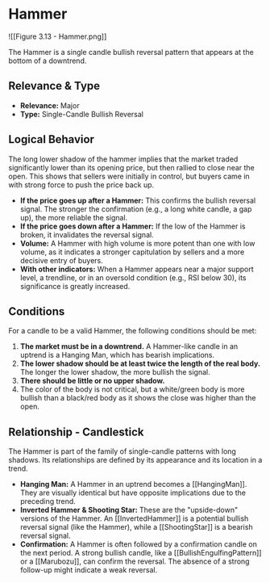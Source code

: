 # Hammer

![[Figure 3.13 - Hammer.png]]

The Hammer is a single candle bullish reversal pattern that appears at the bottom of a downtrend.

## Relevance & Type

- **Relevance:** Major
- **Type:** Single-Candle Bullish Reversal

## Logical Behavior

The long lower shadow of the hammer implies that the market traded significantly lower than its opening price, but then rallied to close near the open. This shows that sellers were initially in control, but buyers came in with strong force to push the price back up.

- **If the price goes up after a Hammer:** This confirms the bullish reversal signal. The stronger the confirmation (e.g., a long white candle, a gap up), the more reliable the signal.
- **If the price goes down after a Hammer:** If the low of the Hammer is broken, it invalidates the reversal signal.
- **Volume:** A Hammer with high volume is more potent than one with low volume, as it indicates a stronger capitulation by sellers and a more decisive entry of buyers.
- **With other indicators:** When a Hammer appears near a major support level, a trendline, or in an oversold condition (e.g., RSI below 30), its significance is greatly increased.

## Conditions

For a candle to be a valid Hammer, the following conditions should be met:

1.  **The market must be in a downtrend.** A Hammer-like candle in an uptrend is a Hanging Man, which has bearish implications.
2.  **The lower shadow should be at least twice the length of the real body.** The longer the lower shadow, the more bullish the signal.
3.  **There should be little or no upper shadow.**
4.  The color of the body is not critical, but a white/green body is more bullish than a black/red body as it shows the close was higher than the open.

## Relationship - Candlestick

The Hammer is part of the family of single-candle patterns with long shadows. Its relationships are defined by its appearance and its location in a trend.

- **Hanging Man:** A Hammer in an uptrend becomes a [[HangingMan]]. They are visually identical but have opposite implications due to the preceding trend.
- **Inverted Hammer & Shooting Star:** These are the "upside-down" versions of the Hammer. An [[InvertedHammer]] is a potential bullish reversal signal (like the Hammer), while a [[ShootingStar]] is a bearish reversal signal.
- **Confirmation:** A Hammer is often followed by a confirmation candle on the next period. A strong bullish candle, like a [[BullishEngulfingPattern]] or a [[Marubozu]], can confirm the reversal. The absence of a strong follow-up might indicate a weak reversal.
